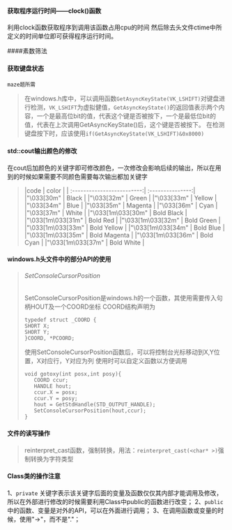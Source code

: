 #### 获取程序运行时间——clock()函数
利用clock函数获取程序到调用该函数占用cpu的时间
然后除去头文件ctime中所定义的时间单位即可获得程序运行时间。

####素数筛法

#### 获取键盘状态
`maze题所需`
>在windows.h库中，可以调用函数`GetAsyncKeyState(VK_LSHIFT)`对键盘进行检测，`VK_LSHIFT`为虚拟健值，`GetAsyncKeyState()`的返回值表示两个内容，一个是最高位bit的值，代表这个键是否被按下，一个是最低位bit的值，代表在上次调用GetAsyncKeyState()后，这个键是否被按下。
>在检测键盘按下时，应该使用`if(GetAsyncKeyState(VK_LSHIFT)&0x8000)`

#### std::cout输出颜色的修改
在cout后加颜色的关键字即可修改颜色，一次修改会影响后续的输出，所以在用到的时候如果需要不同颜色需要每次输出都加关键字
>|code                              |  color            |
  | :-------------------------:| :---------------:|
  |"\033[30m"                   |  Black   |
  |"\033[32m"                   |  Green |
  |"\033[33m"                   | Yellow |
  |"\033[34m"                   |  Blue |
  |"\033[35m"                   |  Magenta |
  |"\033[36m"                   |  Cyan |
  |"\033[37m"                   |  White |
  |"\033[1m\033[30m"     |  Bold Black |
  |"\033[1m\033[31m"     | Bold Red |
  |"\033[1m\033[32m"     | Bold Green |
  |"\033[1m\033[33m"     |  Bold Yellow |
  |"\033[1m\033[34m"     | Bold Blue |
  |"\033[1m\033[35m"     | Bold Magenta |
  |"\033[1m\033[36m"     |  Bold Cyan |
  |"\033[1m\033[37m"     |  Bold White |

#### windows.h头文件中的部分API的使用
>###### SetConsoleCursorPosition
>SetConsoleCursorPosition是windows.h的一个函数，其使用需要传入句柄HOUT及一个COORD坐标
>COORD结构声明为
>```
>typedef struct _COORD {
> SHORT X;
> SHORT Y;
>}COORD, *PCOORD;
>```
>使用SetConsoleCursorPosition函数后，可以将控制台光标移动到X,Y位置，X对应行，Y对应为列
>使用时可以自定义函数以方便调用
>```
>void gotoxy(int posx,int posy){
>    COORD ccur;
>    HANDLE hout;
>    ccur.X = posx;
>    ccur.Y = posy;
>    hout = GetStdHandle(STD_OUTPUT_HANDLE);
>    SetConsoleCursorPosition(hout,ccur);
>}
>```
#### 文件的读写操作
>reinterpret_cast函数，强制转换，用法：`reinterpret_cast(<char* >)`强制转换为字符类型

#### Class类的操作注意
1、`private` 关键字表示该关键字后面的变量及函数仅仅其内部才能调用及修改，所以在外部进行修改的时候需要利用Class中public的函数进行改变；
2、`public`中的函数、变量是对外的API，可以在外面进行调用；
3、在调用函数或变量的时候，使用"->"，而不是"."；
